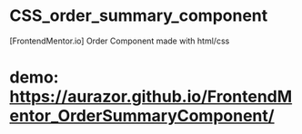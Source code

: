 # CSS_order_summary_component
[FrontendMentor.io] Order Component made with html/css
# demo:  https://aurazor.github.io/FrontendMentor_OrderSummaryComponent/
